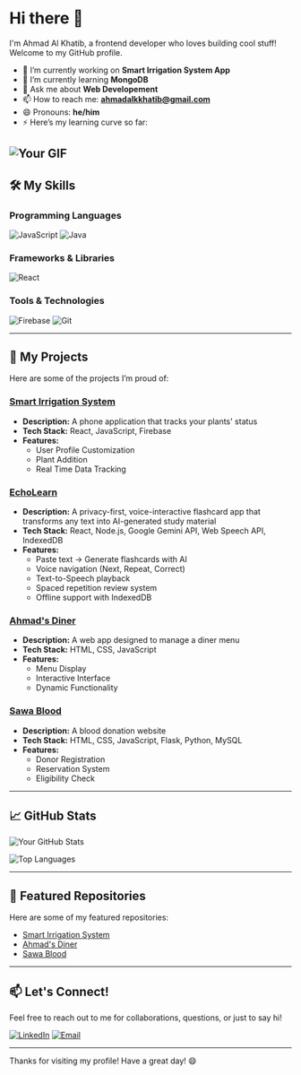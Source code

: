 # Hi there 👋

I'm Ahmad Al Khatib, a frontend developer who loves building cool stuff! Welcome to my GitHub profile.

- 🔭 I’m currently working on **Smart Irrigation System App**
- 🌱 I’m currently learning **MongoDB**
- 💬 Ask me about **Web Developement**
- 📫 How to reach me: **ahmadalkkhatib@gmail.com**
- 😄 Pronouns: **he/him**
- ⚡ Here’s my learning curve so far:
  
![Your GIF](https://media4.giphy.com/media/v1.Y2lkPTc5MGI3NjExY3NsbHhzdDRsM2F3NjU2aGJhMzJjcXZnNTVjN3JpeXg5ZHRiOXp2ayZlcD12MV9pbnRlcm5hbF9naWZfYnlfaWQmY3Q9Zw/YFkpsHWCsNUUo/giphy.gif)
---

## 🛠️ My Skills

### Programming Languages
![JavaScript](https://img.shields.io/badge/JavaScript-F7DF1E?style=for-the-badge&logo=javascript&logoColor=black)
![Java](https://img.shields.io/badge/Java-ED8B00?style=for-the-badge&logo=openjdk&logoColor=white)

### Frameworks & Libraries
![React](https://img.shields.io/badge/React-20232A?style=for-the-badge&logo=react&logoColor=61DAFB)

### Tools & Technologies
![Firebase](https://img.shields.io/badge/Firebase-FFCA28?style=for-the-badge&logo=firebase&logoColor=white)
![Git](https://img.shields.io/badge/Git-F05032?style=for-the-badge&logo=git&logoColor=white)

---

## 🚀 My Projects

Here are some of the projects I’m proud of:

### [Smart Irrigation System](https://github.com/ahmadkhatib02/smart-irrigation-system)
- **Description:** A phone application that tracks your plants' status
- **Tech Stack:** React, JavaScript, Firebase
- **Features:**
  - User Profile Customization
  - Plant Addition
  - Real Time Data Tracking
 
### [EchoLearn](https://github.com/ahmadkhatib02/ahmad-diner)
- **Description:** A privacy-first, voice-interactive flashcard app that transforms any text into AI-generated study material
- **Tech Stack:** React, Node.js, Google Gemini API, Web Speech API, IndexedDB
- **Features:**
  - Paste text → Generate flashcards with AI
  - Voice navigation (Next, Repeat, Correct)
  - Text-to-Speech playback
  - Spaced repetition review system
  - Offline support with IndexedDB

### [Ahmad's Diner](https://github.com/ahmadkhatib02/ahmad-diner)
- **Description:** A web app designed to manage a diner menu
- **Tech Stack:** HTML, CSS, JavaScript
- **Features:**
  - Menu Display
  - Interactive Interface
  - Dynamic Functionality

### [Sawa Blood](https://github.com/ahmadkhatib02/sawa-blood)
- **Description:** A blood donation website
- **Tech Stack:** HTML, CSS, JavaScript, Flask, Python, MySQL
- **Features:**
  - Donor Registration
  - Reservation System
  - Eligibility Check

---

## 📈 GitHub Stats

![Your GitHub Stats](https://github-readme-stats.vercel.app/api?username=ahmadkhatib02&show_icons=true&theme=radical)

![Top Languages](https://github-readme-stats.vercel.app/api/top-langs/?username=ahmadkhatib02&layout=compact&theme=radical)

---

## 🌟 Featured Repositories

Here are some of my featured repositories:

- [Smart Irrigation System](https://github.com/ahmadkhatib02/smart-irrigation-system)
- [Ahmad's Diner](https://github.com/ahmadkhatib02/ahmad-diner)
- [Sawa Blood](https://github.com/ahmadkhatib02/sawa-blood)

---

## 📫 Let's Connect!

Feel free to reach out to me for collaborations, questions, or just to say hi!

[![LinkedIn](https://img.shields.io/badge/LinkedIn-0077B5?style=for-the-badge&logo=linkedin&logoColor=white)](https://www.linkedin.com/in/ahmadalkhatib01/)
[![Email](https://img.shields.io/badge/Email-D14836?style=for-the-badge&logo=gmail&logoColor=white)](mailto:ahmadalkkhatib@gmail.com)

---



Thanks for visiting my profile! Have a great day! 😄
